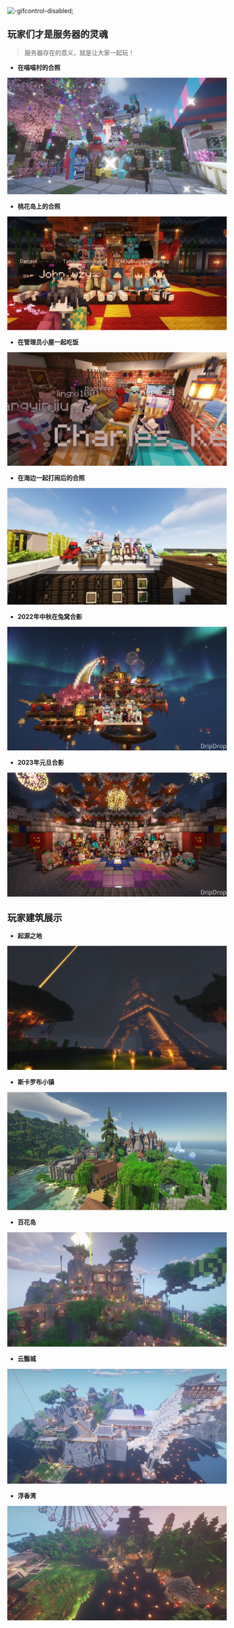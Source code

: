 ![](pics/title.gif "-gifcontrol-disabled;")

## 玩家们才是服务器的灵魂

> 服务器存在的意义，就是让大家一起玩！

+ **在喵喵村的合照**

![](pics/pic1.png)

+ **桃花岛上的合照**

![](pics/pic2.png)

+ **在管理员小屋一起吃饭**

![](pics/pic3.png)

+ **在海边一起打闹后的合照**

![](pics/pic4.png)

+ **2022年中秋在兔窝合影**

![](pics/midautumn_1665207366.jpg)

+ **2023年元旦合影**

![](pics/new_year_2023.png)

## 玩家建筑展示

+ **起源之地**

![](pics/building1.png)

+ **斯卡罗布小镇**

![](pics/building2.png)

+ **百花岛**

![](pics/building3.png)

+ **云翳城**

![](pics/building4.png)

+ **浮香湾**

![](pics/building5.png)